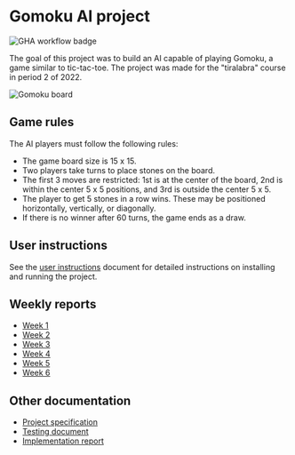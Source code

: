 # Gomoku AI project

![GHA workflow badge](https://github.com/mikkokallio/tiralabra/workflows/pipe/badge.svg)

The goal of this project was to build an AI capable of playing Gomoku, a game similar to tic-tac-toe. The project was made for the "tiralabra" course in period 2 of 2022.

![Gomoku board](https://github.com/mikkokallio/tiralabra/blob/main/doc/images/board.png "Opening moves")


## Game rules

The AI players must follow the following rules:

* The game board size is 15 x 15.
* Two players take turns to place stones on the board.
* The first 3 moves are restricted: 1st is at the center of the board, 2nd is within the center 5 x 5 positions, and 3rd is outside the center 5 x 5.
* The player to get 5 stones in a row wins. These may be positioned horizontally, vertically, or diagonally.
* If there is no winner after 60 turns, the game ends as a draw.

## User instructions

See the [user instructions](https://github.com/mikkokallio/tiralabra/blob/main/doc/instructions.md) document for detailed instructions on installing and running the project.

## Weekly reports

* [Week 1](https://github.com/mikkokallio/tiralabra/blob/main/doc/weekly-report-1.md)
* [Week 2](https://github.com/mikkokallio/tiralabra/blob/main/doc/weekly-report-2.md)
* [Week 3](https://github.com/mikkokallio/tiralabra/blob/main/doc/weekly-report-3.md)
* [Week 4](https://github.com/mikkokallio/tiralabra/blob/main/doc/weekly-report-4.md)
* [Week 5](https://github.com/mikkokallio/tiralabra/blob/main/doc/weekly-report-5.md)
* [Week 6](https://github.com/mikkokallio/tiralabra/blob/main/doc/weekly-report-6.md)

## Other documentation

* [Project specification](https://github.com/mikkokallio/tiralabra/blob/main/doc/specification.md)
* [Testing document](https://github.com/mikkokallio/tiralabra/blob/main/doc/testing.md)
* [Implementation report](https://github.com/mikkokallio/tiralabra/blob/main/doc/implementation.md)
